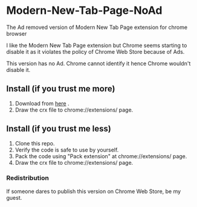 # Modern-New-Tab-Page-NoAd
The Ad removed version of Modern New Tab Page extension for chrome browser

I like the Modern New Tab Page extension but Chrome seems starting to disable it as it violates the policy of Chrome Web Store because of Ads.

This version has no Ad. Chrome cannot identify it hence Chrome wouldn't disable it.

## Install (if you trust me more)
1. Download from [here](http://eaufavor.info/modern_new_tab_page.crx) .
2. Draw the crx file to chrome://extensions/ page.

## Install (if you trust me less)
1. Clone this repo.
2. Verify the code is safe to use by yourself.
3. Pack the code using "Pack extension" at chrome://extensions/ page.
2. Draw the crx file to chrome://extensions/ page.

### Redistribution
If someone dares to publish this version on Chrome Web Store, be my guest.
